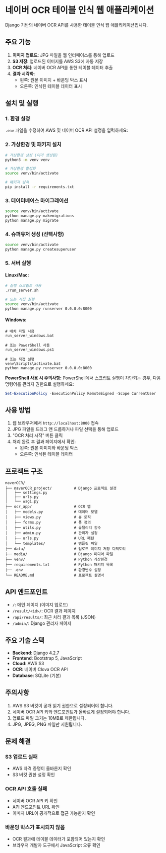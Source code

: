 # 네이버 OCR 테이블 인식 웹 애플리케이션

Django 기반의 네이버 OCR API를 사용한 테이블 인식 웹 애플리케이션입니다.

## 주요 기능

1. **이미지 업로드**: JPG 파일을 웹 인터페이스를 통해 업로드
2. **S3 저장**: 업로드된 이미지를 AWS S3에 자동 저장
3. **OCR 처리**: 네이버 OCR API를 통한 테이블 데이터 추출
4. **결과 시각화**: 
   - 왼쪽: 원본 이미지 + 바운딩 박스 표시
   - 오른쪽: 인식된 테이블 데이터 표시

## 설치 및 실행

### 1. 환경 설정

`.env` 파일을 수정하여 AWS 및 네이버 OCR API 설정을 입력하세요:


### 2. 가상환경 및 패키지 설치

```bash
# 가상환경 생성 (이미 생성됨)
python3 -m venv venv

# 가상환경 활성화
source venv/bin/activate

# 패키지 설치
pip install -r requirements.txt
```

### 3. 데이터베이스 마이그레이션

```bash
source venv/bin/activate
python manage.py makemigrations
python manage.py migrate
```

### 4. 슈퍼유저 생성 (선택사항)

```bash
source venv/bin/activate
python manage.py createsuperuser
```

### 5. 서버 실행

#### Linux/Mac:
```bash
# 실행 스크립트 사용
./run_server.sh

# 또는 직접 실행
source venv/bin/activate
python manage.py runserver 0.0.0.0:8000
```

#### Windows:
```batch
# 배치 파일 사용
run_server_windows.bat

# 또는 PowerShell 사용
run_server_windows.ps1

# 또는 직접 실행
venv\Scripts\activate.bat
python manage.py runserver 0.0.0.0:8000
```

**PowerShell 사용 시 주의사항:**
PowerShell에서 스크립트 실행이 차단되는 경우, 다음 명령어를 관리자 권한으로 실행하세요:
```powershell
Set-ExecutionPolicy -ExecutionPolicy RemoteSigned -Scope CurrentUser
```

## 사용 방법

1. 웹 브라우저에서 `http://localhost:8000` 접속
2. JPG 파일을 드래그 앤 드롭하거나 파일 선택을 통해 업로드
3. "OCR 처리 시작" 버튼 클릭
4. 처리 완료 후 결과 페이지에서 확인:
   - 왼쪽: 원본 이미지와 바운딩 박스
   - 오른쪽: 인식된 테이블 데이터

## 프로젝트 구조

```
naverOCR/
├── naverOCR_project/          # Django 프로젝트 설정
│   ├── settings.py
│   ├── urls.py
│   └── wsgi.py
├── ocr_app/                   # OCR 앱
│   ├── models.py              # 데이터 모델
│   ├── views.py               # 뷰 로직
│   ├── forms.py               # 폼 정의
│   ├── utils.py               # 유틸리티 함수
│   ├── admin.py               # 관리자 설정
│   ├── urls.py                # URL 패턴
│   └── templates/             # 템플릿 파일
├── data/                      # 업로드 이미지 저장 디렉토리
├── media/                     # Django 미디어 파일
├── venv/                      # Python 가상환경
├── requirements.txt           # Python 패키지 목록
├── .env                       # 환경변수 설정
└── README.md                  # 프로젝트 설명서
```

## API 엔드포인트

- `/`: 메인 페이지 (이미지 업로드)
- `/result/<id>/`: OCR 결과 페이지
- `/api/results/`: 최근 처리 결과 목록 (JSON)
- `/admin/`: Django 관리자 페이지

## 주요 기술 스택

- **Backend**: Django 4.2.7
- **Frontend**: Bootstrap 5, JavaScript
- **Cloud**: AWS S3
- **OCR**: 네이버 Clova OCR API
- **Database**: SQLite (기본)

## 주의사항

1. AWS S3 버킷이 공개 읽기 권한으로 설정되어야 합니다.
2. 네이버 OCR API 키와 엔드포인트가 올바르게 설정되어야 합니다.
3. 업로드 파일 크기는 10MB로 제한됩니다.
4. JPG, JPEG, PNG 파일만 지원됩니다.

## 문제 해결

### S3 업로드 실패
- AWS 자격 증명이 올바른지 확인
- S3 버킷 권한 설정 확인

### OCR API 호출 실패
- 네이버 OCR API 키 확인
- API 엔드포인트 URL 확인
- 이미지 URL이 공개적으로 접근 가능한지 확인

### 바운딩 박스가 표시되지 않음
- OCR 결과에 테이블 데이터가 포함되어 있는지 확인
- 브라우저 개발자 도구에서 JavaScript 오류 확인
